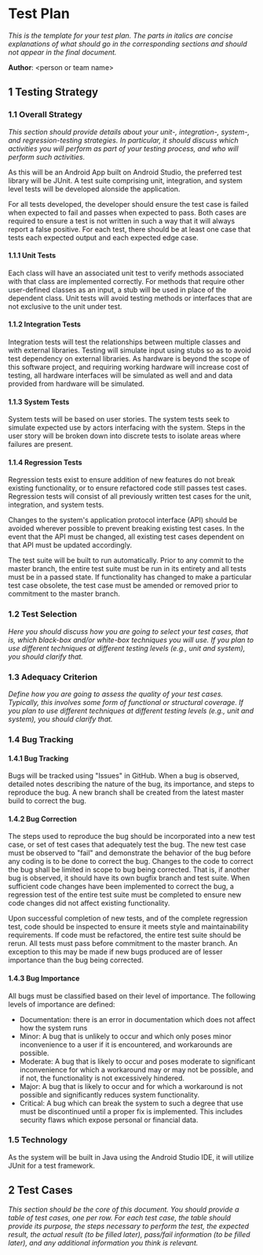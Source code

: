# Test Plan

*This is the template for your test plan. The parts in italics are concise explanations of what should go in the corresponding sections and should not appear in the final document.*

**Author**: \<person or team name\>

## 1 Testing Strategy

### 1.1 Overall Strategy

*This section should provide details about your unit-, integration-, system-, and regression-testing strategies. In particular, it should discuss which activities you will perform as part of your testing process, and who will perform such activities.*

As this will be an Android App built on Android Studio, the preferred test library will be JUnit.  A test suite comprising unit, integration, and system level tests will be developed alonside the application.  

For all tests developed, the developer should ensure the test case is failed when expected to fail and passes when expected to pass.  Both cases are required to ensure a test is not written in such a way that it will always report a false positive.  For each test, there should be at least one case that tests each expected output and each expected edge case.  

#### 1.1.1 Unit Tests

Each class will have an associated unit test to verify methods associated with that class are implemented correctly.  For methods that require other user-defined classes as an input, a stub will be used in place of the dependent class.  Unit tests will avoid testing methods or interfaces that are not exclusive to the unit under test.  

#### 1.1.2 Integration Tests

Integration tests will test the relationships between multiple classes and with external libraries.  Testing will simulate input using stubs so as to avoid test dependency on external libraries. As hardware is beyond the scope of this software project, and requiring working hardware will increase cost of testing, all hardware interfaces will be simulated as well and and data provided from hardware will be simulated.  

#### 1.1.3 System Tests

System tests will be based on user stories.  The system tests seek to simulate expected use by actors interfacing with the system. Steps in the user story will be broken down into discrete tests to isolate areas where failures are present.  

#### 1.1.4 Regression Tests

Regression tests exist to ensure addition of new features do not break existing functionality, or to ensure refactored code still passes test cases.  Regression tests will consist of all previously written test cases for the unit, integration, and system tests. 

Changes to the system's application protocol interface (API) should be avoided wherever possible to prevent breaking existing test cases.  In the event that the API must be changed, all existing test cases dependent on that API must be updated accordingly.

The test suite will be built to run automatically.  Prior to any commit to the master branch, the entire test suite must be run in its entirety and all tests must be in a passed state.  If functionality has changed to make a particular test case obsolete, the test case must be amended or removed prior to commitment to the master branch.  

### 1.2 Test Selection

*Here you should discuss how you are going to select your test cases, that is, which black-box and/or white-box techniques you will use. If you plan to use different techniques at different testing levels (e.g., unit and system), you should clarify that.*

### 1.3 Adequacy Criterion

*Define how you are going to assess the quality of your test cases. Typically, this involves some form of functional or structural coverage. If you plan to use different techniques at different testing levels (e.g., unit and system), you should clarify that.*

### 1.4 Bug Tracking

#### 1.4.1 Bug Tracking

Bugs will be tracked using "Issues" in GitHub. When a bug is observed, detailed notes describing the nature of the bug, its importance, and steps to reproduce the bug.  A new branch shall be created from the latest master build to correct the bug. 

#### 1.4.2 Bug Correction

The steps used to reproduce the bug should be incorporated into a new test case, or set of test cases that adequately test the bug. The new test case must be observed to "fail" and demonstrate the behavior of the bug before any coding is to be done to correct the bug. Changes to the code to correct the bug shall be limited in scope to bug being corrected. That is, if another bug is observed, it should have its own bugfix branch and test suite.  When sufficient code changes have been implemented to correct the bug, a regression test of the entire test suite must be completed to ensure new code changes did not affect existing functionality.

Upon successful completion of new tests, and of the complete regression test, code should be inspected to ensure it meets style and maintainability requirements.  If code must be refactored, the entire test suite should be rerun.  All tests must pass before commitment to the master branch. An exception to this may be made if new bugs produced are of lesser importance than the bug being corrected.  

#### 1.4.3 Bug Importance

All bugs must be classified based on their level of importance.  The following levels of importance are defined:
- Documentation: there is an error in documentation which does not affect how the system runs
- Minor: A bug that is unlikely to occur and which only poses minor inconvenience to a user if it is encountered, and workarounds are possible.
- Moderate: A bug that is likely to occur and poses moderate to significant inconvenience for which a workaround may or may not be possible, and if not, the functionality is not excessively hindered.  
- Major: A bug that is likely to occur and for which a workaround is not possible and significantly reduces system functionality.
- Critical: A bug which can break the system to such a degree that use must be discontinued until a proper fix is implemented.  This includes security flaws which expose personal or financial data.  

### 1.5 Technology

As the system will be built in Java using the Android Studio IDE, it will utilize JUnit for a test framework.  

## 2 Test Cases

*This section should be the core of this document. You should provide a table of test cases, one per row. For each test case, the table should provide its purpose, the steps necessary to perform the test, the expected result, the actual result (to be filled later), pass/fail information (to be filled later), and any additional information you think is relevant.*
